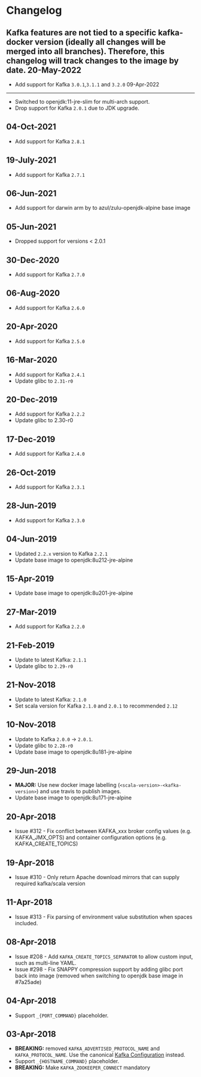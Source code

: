 Changelog
=========

Kafka features are not tied to a specific kafka-docker version (ideally all changes will be merged into all branches). Therefore, this changelog will track changes to the image by date.
20-May-2022
-----------

- Add support for Kafka `3.0.1`,`3.1.1` and `3.2.0`
09-Apr-2022
----------

-	Switched to openjdk:11-jre-slim for multi-arch support. 
-	Drop support for Kafka `2.0.1` due to JDK upgrade.

04-Oct-2021
----------

-	Add support for Kafka `2.8.1`

19-July-2021
----------

-	Add support for Kafka `2.7.1`

06-Jun-2021
----------
- Add support for darwin arm by to azul/zulu-openjdk-alpine base image

05-Jun-2021
-----------

- Dropped support for versions < 2.0.1

30-Dec-2020
-----------

-	Add support for Kafka `2.7.0`

06-Aug-2020
-----------

-	Add support for Kafka `2.6.0`

20-Apr-2020
-----------

-	Add support for Kafka `2.5.0`

16-Mar-2020
-----------

-	Add support for Kafka `2.4.1`
-	Update glibc to `2.31-r0`

20-Dec-2019
-----------

-	Add support for Kafka `2.2.2`
-	Update glibc to 2.30-r0

17-Dec-2019
-----------

-	Add support for Kafka `2.4.0`

26-Oct-2019
-----------

-	Add support for Kafka `2.3.1`

28-Jun-2019
-----------

-	Add support for Kafka `2.3.0`

04-Jun-2019
-----------

-	Updated `2.2.x` version to Kafka `2.2.1`
-	Update base image to openjdk:8u212-jre-alpine

15-Apr-2019
-----------

-	Update base image to openjdk:8u201-jre-alpine

27-Mar-2019
-----------

-	Add support for Kafka `2.2.0`

21-Feb-2019
-----------

-	Update to latest Kafka: `2.1.1`
-	Update glibc to `2.29-r0`

21-Nov-2018
-----------

-	Update to latest Kafka: `2.1.0`
-	Set scala version for Kafka `2.1.0` and `2.0.1` to recommended `2.12`

10-Nov-2018
-----------

-	Update to Kafka `2.0.0` -> `2.0.1`.
-	Update glibc to `2.28-r0`
-	Update base image to openjdk:8u181-jre-alpine

29-Jun-2018
-----------

-	**MAJOR:** Use new docker image labelling (`<scala-version>-<kafka-version>`) and use travis to publish images.
-	Update base image to openjdk:8u171-jre-alpine

20-Apr-2018
-----------

-	Issue #312 - Fix conflict between KAFKA_xxx broker config values (e.g. KAFKA_JMX_OPTS) and container configuration options (e.g. KAFKA_CREATE_TOPICS)

19-Apr-2018
-----------

-	Issue #310 - Only return Apache download mirrors that can supply required kafka/scala version

11-Apr-2018
-----------

-	Issue #313 - Fix parsing of environment value substitution when spaces included.

08-Apr-2018
-----------

-	Issue #208 - Add `KAFKA_CREATE_TOPICS_SEPARATOR` to allow custom input, such as multi-line YAML.
-	Issue #298 - Fix SNAPPY compression support by adding glibc port back into image (removed when switching to openjdk base image in #7a25ade)

04-Apr-2018
-----------

-	Support `_{PORT_COMMAND}` placeholder.

03-Apr-2018
-----------

-	**BREAKING:** removed `KAFKA_ADVERTISED_PROTOCOL_NAME` and `KAFKA_PROTOCOL_NAME`. Use the canonical [Kafka Configuration](http://kafka.apache.org/documentation.html#brokerconfigs) instead.
-	Support `_{HOSTNAME_COMMAND}` placeholder.
-	**BREAKING:** Make `KAFKA_ZOOKEEPER_CONNECT` mandatory
